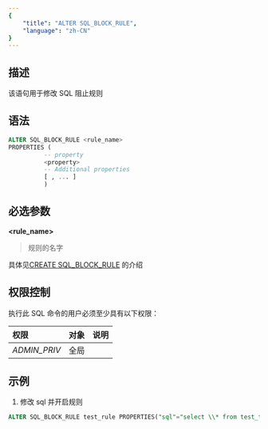 ```yaml
---
{
    "title": "ALTER SQL_BLOCK_RULE",
    "language": "zh-CN"
}
---
```


<!--
Licensed to the Apache Software Foundation (ASF) under one
or more contributor license agreements.  See the NOTICE file
distributed with this work for additional information
regarding copyright ownership.  The ASF licenses this file
to you under the Apache License, Version 2.0 (the
"License"); you may not use this file except in compliance
with the License.  You may obtain a copy of the License at

  http://www.apache.org/licenses/LICENSE-2.0

Unless required by applicable law or agreed to in writing,
software distributed under the License is distributed on an
"AS IS" BASIS, WITHOUT WARRANTIES OR CONDITIONS OF ANY
KIND, either express or implied.  See the License for the
specific language governing permissions and limitations
under the License.
-->


## 描述

该语句用于修改 SQL 阻止规则

## 语法

```sql
ALTER SQL_BLOCK_RULE <rule_name>
PROPERTIES (
          -- property
          <property>
          -- Additional properties
          [ , ... ]
          ) 
```

## 必选参数

**<rule_name>**

> 规则的名字

**<property>**

具体见[CREATE SQL_BLOCK_RULE](../data-governance/CREATE-SQL_BLOCK_RULE.md) 的介绍

## 权限控制

执行此 SQL 命令的用户必须至少具有以下权限：

| 权限 | 对象  | 说明 |
| :---------------- | :------------- | :------------ |
| *ADMIN_PRIV*      | 全局           |               |

## 示例

1. 修改 sql 并开启规则
   
  ```sql
  ALTER SQL_BLOCK_RULE test_rule PROPERTIES("sql"="select \\* from test_table","enable"="true")
  ```